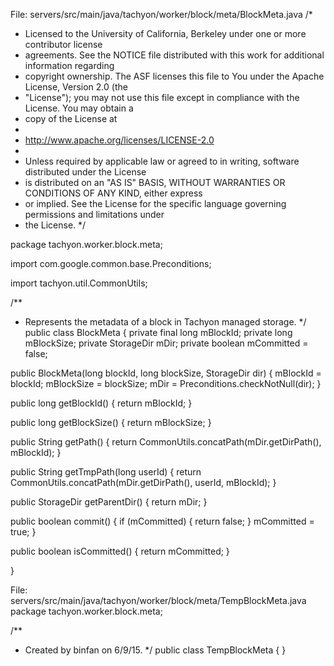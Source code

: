 

File: servers/src/main/java/tachyon/worker/block/meta/BlockMeta.java
/*
 * Licensed to the University of California, Berkeley under one or more contributor license
 * agreements. See the NOTICE file distributed with this work for additional information regarding
 * copyright ownership. The ASF licenses this file to You under the Apache License, Version 2.0 (the
 * "License"); you may not use this file except in compliance with the License. You may obtain a
 * copy of the License at
 *
 * http://www.apache.org/licenses/LICENSE-2.0
 *
 * Unless required by applicable law or agreed to in writing, software distributed under the License
 * is distributed on an "AS IS" BASIS, WITHOUT WARRANTIES OR CONDITIONS OF ANY KIND, either express
 * or implied. See the License for the specific language governing permissions and limitations under
 * the License.
 */

package tachyon.worker.block.meta;

import com.google.common.base.Preconditions;

import tachyon.util.CommonUtils;

/**
 * Represents the metadata of a block in Tachyon managed storage.
 */
public class BlockMeta {
  private final long mBlockId;
  private long mBlockSize;
  private StorageDir mDir;
  private boolean mCommitted = false;

  public BlockMeta(long blockId, long blockSize, StorageDir dir) {
    mBlockId = blockId;
    mBlockSize = blockSize;
    mDir = Preconditions.checkNotNull(dir);
  }

  public long getBlockId() {
    return mBlockId;
  }

  public long getBlockSize() {
    return mBlockSize;
  }

  public String getPath() {
    return CommonUtils.concatPath(mDir.getDirPath(), mBlockId);
  }

  public String getTmpPath(long userId) {
    return CommonUtils.concatPath(mDir.getDirPath(), userId, mBlockId);
  }

  public StorageDir getParentDir() {
    return mDir;
  }

  public boolean commit() {
    if (mCommitted) {
      return false;
    }
    mCommitted = true;
  }

  public boolean isCommitted() {
    return mCommitted;
  }

}


File: servers/src/main/java/tachyon/worker/block/meta/TempBlockMeta.java
package tachyon.worker.block.meta;

/**
 * Created by binfan on 6/9/15.
 */
public class TempBlockMeta {
}
